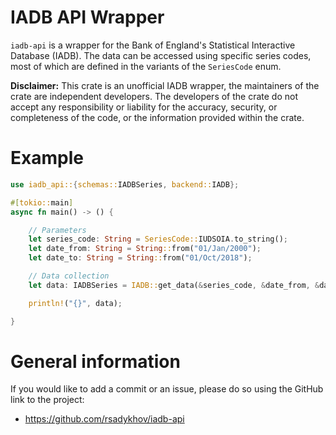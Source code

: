 # IADB API Wrapper

`iadb-api` is a wrapper for the Bank of England's Statistical Interactive Database (IADB). The data can be accessed using specific series codes,
most of which are defined in the variants of the `SeriesCode` enum.

**Disclaimer:** This crate is an unofficial IADB wrapper, the maintainers of the crate are independent developers.
The developers of the crate do not accept any responsibility or liability for the accuracy, security, or completeness of the code,
or the information provided within the crate.

# Example

```rust
use iadb_api::{schemas::IADBSeries, backend::IADB};

#[tokio::main]
async fn main() -> () {

    // Parameters
    let series_code: String = SeriesCode::IUDSOIA.to_string();
    let date_from: String = String::from("01/Jan/2000");
    let date_to: String = String::from("01/Oct/2018");

    // Data collection
    let data: IADBSeries = IADB::get_data(&series_code, &date_from, &date_to).await.unwrap();

    println!("{}", data);

}
```

# General information
If you would like to add a commit or an issue, please do so using the GitHub link to the project:
- <https://github.com/rsadykhov/iadb-api>